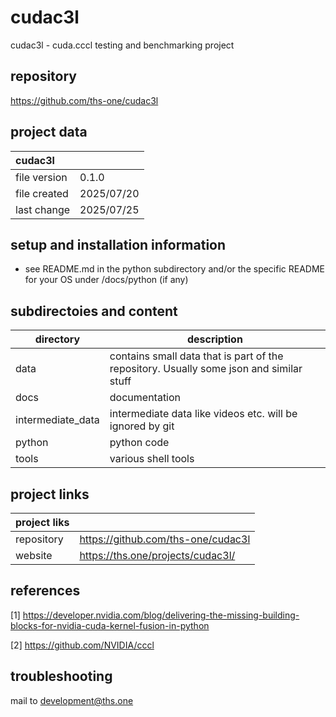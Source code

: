 # cudac3l 

cudac3l - cuda.cccl testing and benchmarking project

## repository
  https://github.com/ths-one/cudac3l
  
## project data

  | cudac3l ||
  |:--|:--|
  | file version  | 0.1.0 |
  | file created  | 2025/07/20 |
  | last change   | 2025/07/25 |
  
## setup and installation information
   - see README.md in the python subdirectory and/or the specific README for your OS under /docs/python (if any)

## subdirectoies and content
  |directory|description|
  |---------|-----------|
  | data | contains small data that is part of the repository. Usually some json and similar stuff |
  | docs | documentation |
  | intermediate_data | intermediate data like videos etc. will be ignored by git |
  | python | python code |
  | tools | various shell tools |

## project links

  | project liks ||
  |:--|:--|
  | repository | https://github.com/ths-one/cudac3l |
  | website    | https://ths.one/projects/cudac3l/ |

## references

[1]  https://developer.nvidia.com/blog/delivering-the-missing-building-blocks-for-nvidia-cuda-kernel-fusion-in-python

[2]  https://github.com/NVIDIA/cccl

## troubleshooting

mail to development@ths.one
  
